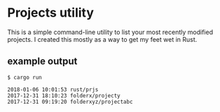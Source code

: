 # Projects utility

This is a simple command-line utility to list your most recently modified projects.  I created this mostly as a way to get my feet wet in Rust.

## example output

```
$ cargo run

2018-01-06 10:01:53 rust/prjs
2017-12-31 18:10:23 folderx/projecty
2017-12-31 09:19:20 folderxyz/projectabc
```